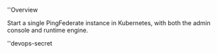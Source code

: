 ''Overview

Start a single PingFederate instance in Kubernetes, with both the admin console and runtime engine.

''devops-secret

